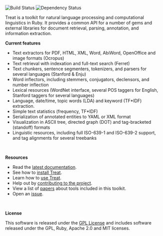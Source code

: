 ![Build Status](https://secure.travis-ci.org/louismullie/treat.png) ![Dependency Status](https://gemnasium.com/louismullie/treat.png)

Treat is a toolkit for natural language processing and computational linguistics in Ruby. It provides a common API for a number of gems and external libraries for document retrieval, parsing, annotation, and information extraction.

**Current features**

* Text extractors for PDF, HTML, XML, Word, AbiWord, OpenOffice and image formats (Ocropus)
* Text retrieval with indexation and full-text search (Ferret)
* Text chunkers, sentence segmenters, tokenizers, and parsers for several languages (Stanford & Enju)
* Word inflectors, including stemmers, conjugators, declensors, and number inflection
* Lexical resources (WordNet interface, several POS taggers for English, Stanford taggers for several languages)
* Language, date/time, topic words (LDA) and keyword (TF*IDF) extraction.
* Simple text statistics (frequency, TF*IDF)
* Serialization of annotated entities to YAML or XML format
* Visualization in ASCII tree, directed graph (DOT) and tag-bracketed (standoff) formats
* Linguistic resources, including full ISO-639-1 and ISO-639-2 support, and tag alignments for several treebanks

<br>

**Resources**

* Read the [latest documentation](http://rubydoc.info/github/louismullie/treat/frames).
* See how to [install Treat](https://github.com/louismullie/treat/wiki/Installing-Treat).
* Learn how to [use Treat](https://github.com/louismullie/treat/wiki/Using-Treat).
* Help out by [contributing to the project](https://github.com/louismullie/treat/wiki/Contributing-to-Treat).
* View a list of [papers](https://github.com/louismullie/treat/wiki/Papers) about tools included in this toolkit.
* Open an [issue](https://github.com/louismullie/treat/issues).
 
<br>

**License**

This software is released under the [GPL License](https://github.com/louismullie/treat/wiki/License-Information) and includes software released under the GPL, Ruby, Apache 2.0 and MIT licenses.